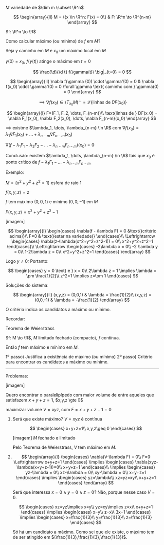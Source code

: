 $M$ variedade de $\dim m \subset \R^n$

$$
\begin{array}{ll}
M = \{x \in \R^n: F(x) = 0\} & F: \R^n \to \R^{n-m}
\end{array}
$$

$f: \R^n \to \R$

Como calcular máximo (ou mínimo) de $f$ em $M$?

Seja $\gamma$ caminho em $M$ e $x_0$ um máximo local em $M$

$\gamma(0) =x_0$, $f(\gamma(t))$ atinge o máximo em $t=0$

$$
\frac{\d}{\d t} f(\gamma(t)) \big|_{t=0} = 0
$$

$$
\begin{array}{ll}
\nabla f(\gamma (0)) \cdot \gamma'(0) = 0 & \nabla f(x_0) \cdot \gamma'(0) = 0 \forall \gamma \text{ caminho com } \gamma(0) = 0
\end{array}
$$

$$
\implies \nabla f(x_0) \in (T_{x_0}M)^{\perp} = \mathcal{L}\{\text{linhas de } DF(x_0)\}
$$

$$
\begin{array}{l}
F=(F_1, F_2, \dots, F_{n-m})\\
\text{linhas de } DF(x_0) = \nabla F_1(x_0), \nabla F_2(x_0), \dots, \nabla F_{n-m}(x_0)
\end{array}
$$

$\implies$ existme $\lambda_1, \dots, \lambda_{n-m} \in \R$ com
$\nabla f(x_0) = \lambda_1 \nabla F_1(x_0) + \dots + \lambda_{n-m} \nabla F_{n-m}(x_0)$

$\nabla (f-\lambda_1 F_1 - \lambda_2 F_2 - \dots - \lambda_{n-m} F_{n-m})(x_0) = 0$

Conclusão: existem $\lambda_1, \dots, \lambda_{n-m} \in \R$ tais que $x_0$ é ponto crítico de
$f - \lambda_1 F_1 - \dots- \lambda_{n-m} F_{n-m}$

Exemplo:

$M= \{x^2+y^2+z^2=1\}$ esfera de raio 1

$f(x,y,z) = z$

$f$ tem máximo $(0,0,1)$ e mínimo $(0,0,-1)$ em $M$

$F(x,y,z) = x^2+y^2+z^2-1$

[imagem]

$$
\begin{array}{l}
\begin{cases}
\nabla(f - \lambda F) = 0 &\text{(critério acima)}\\
F=0 & \text{(estar na variedade)}
\end{cases}\\
\Leftrightarrow
\begin{cases}
\nabla(z-\lambda(x^2+y^2+z^2-1)) = 0\\
x^2+y^2+z^2=1
\end{cases}\\
\Leftrightarrow
\begin{cases}
-2\lambda x = 0\\
-2 \lambda y = 0\\
1-2\lambda z = 0\\
x^2+y^2+z^2=1
\end{cases}
\end{array}
$$

Logo $y\ne 0$:
Portanto:

$$
\begin{cases}
y = 0 \text{ e } x = 0\\
2\lambda z = 1 \implies \lambda = \pm \frac{1}{2}\\
z^2=1 \implies z=\pm 1
\end{cases}
$$

Soluções do sistema:

$$
\begin{array}{ll}
(x,y,z) = (0,0,1) & \lambda = \frac{1}{2}\\
(x,y,z) = (0,0,-1) & \lambda = -\frac{1}{2}
\end{array}
$$

O critério indica os candidatos a máximo ou mínimo.

Recordar:

Teorema de Weierstrass

$f: M \to \R$, $M$ limitado fechado (compacto), $f$ contínua.

Então $f$ tem máximo e mínimo em $M$.

1º passo) Justifica a existência de máximo (ou mínimo)
2º passo) Critério para encontrar os candidatos a máximo ou mínimo.

---

Problemas:

[imagem]

Quero encontrar o paralelipípedo com maior volume de entre aqueles que satisfazem
$x+y+z = 1$, $x,y,z \gte 0$

maximizar volume $V = xyz$, com $F=x+y+z-1=0$

1. Será que existe máximo?
   $V = xyz$ é contínua

   $$
   \begin{cases}
   x+y+z=1\\
   x,y,z\geq 0
   \end{cases}
   $$

   [imagem]
   $M$ fechado e limitado

   Pelo Teorema de Weierstrass, $V$ tem máximo em $M$.

2. $$
   \begin{array}{l}
   \begin{cases}
   \nabla(V-\lambda F) = 0\\
   F=0 \Leftrightarrow x+y+z=1
   \end{cases}
   \implies
   \begin{cases}
   \nabla(xyz-\lambda(x+y+z-1))=0\\
   x+y+z=1
   \end{cases}\\
   \implies
   \begin{cases}
   yz-\lambda = 0\\
   xz-\lambda = 0\\
   xy-\lambda = 0\\
   x+y+z=1
   \end{cases}
   \implies
   \begin{cases}
   yz=\lambda\\
   xz=yz=xy\\
   x+y+z=1
   \end{cases}
   \end{array}
   $$

   Será que interessa $x=0 \land y=0 \land z=0$? Não, porque nesse caso $V=0$.

   $$
   \begin{cases}
   xz=yz\implies x=y\\
   yz=xy\implies z=x\\
   x+y+z=1
   \end{cases}
   \implies
   \begin{cases}
   x=y\\
   z=x\\
   3x=1
   \end{cases}
   \implies
   \begin{cases}
   x=\frac{1}{3}\\
   y=\frac{1}{3}\\
   z=\frac{1}{3}
   \end{cases}
   $$

   Só há um candidato a máximo. Como sei que ele existe, o máximo tem de ser atingido em $(\frac{1}{3},\frac{1}{3},\frac{1}{3})$.
